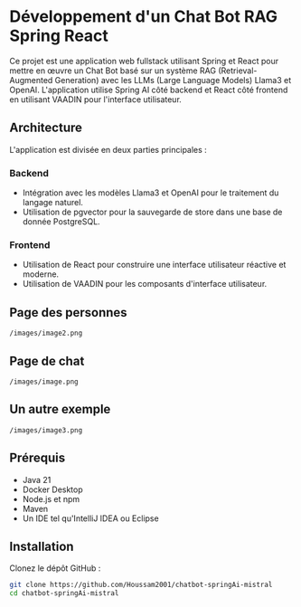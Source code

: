 
# Développement d'un Chat Bot RAG Spring React

Ce projet est une application web fullstack utilisant Spring et React pour mettre en œuvre un Chat Bot basé sur un système RAG (Retrieval-Augmented Generation) avec les LLMs (Large Language Models) Llama3 et OpenAI. L'application utilise Spring AI côté backend et React côté frontend en utilisant VAADIN pour l'interface utilisateur.

## Architecture

L'application est divisée en deux parties principales :

### Backend

- Intégration avec les modèles Llama3 et OpenAI pour le traitement du langage naturel.
- Utilisation de pgvector pour la sauvegarde de store dans une base de donnée PostgreSQL.

### Frontend

- Utilisation de React pour construire une interface utilisateur réactive et moderne.
- Utilisation de VAADIN pour les composants d'interface utilisateur.

## Page des personnes

`/images/image2.png`

## Page de chat

`/images/image.png`

## Un autre exemple

`/images/image3.png`

## Prérequis

- Java 21
- Docker Desktop
- Node.js et npm
- Maven
- Un IDE tel qu'IntelliJ IDEA ou Eclipse

## Installation

Clonez le dépôt GitHub :

```sh
git clone https://github.com/Houssam2001/chatbot-springAi-mistral
cd chatbot-springAi-mistral
```

